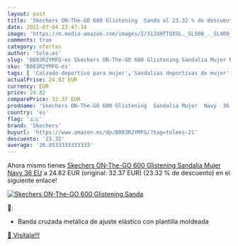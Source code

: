 ```yaml
---
layout: post
title: 'Skechers ON-The-GO 600 Glistening  Sanda al 23.32 % de descuento'
date: 2021-07-04 23:47:34
image: 'https://m.media-amazon.com/images/I/31JXHTTOXSL._SL500_._SL400_.jpg'
comments: true
category: ofertas
author: 'tole.es'
slug: 'B083R2YMFG-es Skechers ON-The-GO 600 Glistening Sandalia Mujer Navy 36 EU'
sku: 'B083R2YMFG-es'
tags: [ 'Calzado deportivo para mujer','Sandalias deportivas de mujer','Zapatillas y calzado deportivo para mujer','Zapatos','Zapatos para mujer','Zapatos y complementos','sandalia','skechers', ]
actualPrice: 24.82 EUR
currency: EUR
price: 24.82
comparePrice: 32.37 EUR
prodname: 'Skechers ON-The-GO 600 Glistening  Sandalia Mujer  Navy  36 EU'
country: 'es'
flag: '🇪🇸'
brand: 'Skechers'
buyurl: 'https://www.amazon.es/dp/B083R2YMFG/?tag=tolees-21'
descuento: '23.32'
average: '26.8533333333333'
---
```


Ahora mismo tienes [Skechers ON-The-GO 600 Glistening  Sandalia Mujer  Navy  36 EU](https://www.amazon.es/dp/B083R2YMFG/?tag=tolees-21) a 24.82 EUR (original: 32.37 EUR) (23.32 %  de descuento) en el siguiente enlace!

[![Skechers ON-The-GO 600 Glistening  Sanda](https://m.media-amazon.com/images/I/31JXHTTOXSL._SL500_._SL400_.jpg)](https://www.amazon.es/dp/B083R2YMFG/?tag=tolees-21)

🔎:

- Banda cruzada metálica de ajuste elástico con plantilla moldeada

[🛒 Visítala!!!](https://www.amazon.es/dp/B083R2YMFG/?tag=tolees-21)
